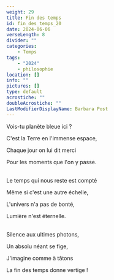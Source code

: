 ```yaml
---
weight: 29
title: Fin des temps
id: fin_des_temps_20
date: 2024-06-06
verseLength: 8
divider: ""
categories:
    - Temps
tags:
    - "2024"
    - philosophie
location: []
info: ""
pictures: []
type: default
acrostiche: ""
doubleAcrostiche: ""
LastModifierDisplayName: Barbara Post
---
```

Vois-tu planète bleue ici ?

C'est la Terre en l'immense espace,

Chaque jour on lui dit merci

Pour les moments que l'on y passe.

 \
Le temps qui nous reste est compté

Même si c'est une autre échelle,

L'univers n'a pas de bonté,

Lumière n'est éternelle.

 \
Silence aux ultimes photons,

Un absolu néant se fige,

J'imagine comme à tâtons

La fin des temps donne vertige !
